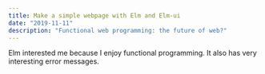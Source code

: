 ```yaml
---
title: Make a simple webpage with Elm and Elm-ui
date: "2019-11-11"
description: "Functional web programming: the future of web?"
---
```


Elm interested me because I enjoy functional programming. It also has very interesting error messages.